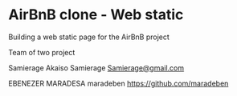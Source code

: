 #  AirBnB clone - Web static
Building a web static page for the AirBnB project

Team of two project


Samierage Akaiso
Samierage <Samierage@gmail.com>

EBENEZER MARADESA 
maradeben <https://github.com/maradeben>

